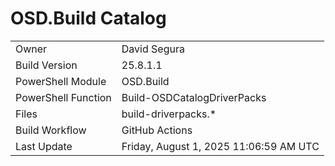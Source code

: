 ﻿# OSD.Build Catalog

| | |
|-|-|
| Owner | David Segura |
| Build Version | 25.8.1.1 |
| PowerShell Module | OSD.Build |
| PowerShell Function | Build-OSDCatalogDriverPacks |
| Files | build-driverpacks.* |
| Build Workflow | GitHub Actions |
| Last Update | Friday, August 1, 2025 11:06:59 AM UTC |
